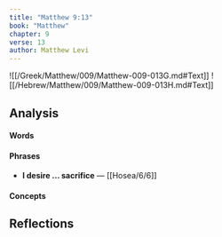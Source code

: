 ```yaml
---
title: "Matthew 9:13"
book: "Matthew"
chapter: 9
verse: 13
author: Matthew Levi
---
```

![[/Greek/Matthew/009/Matthew-009-013G.md#Text]]
![[/Hebrew/Matthew/009/Matthew-009-013H.md#Text]]

## Analysis

#### Words

#### Phrases
- **I desire ... sacrifice** — [[Hosea/6/6]]

#### Concepts

## Reflections
